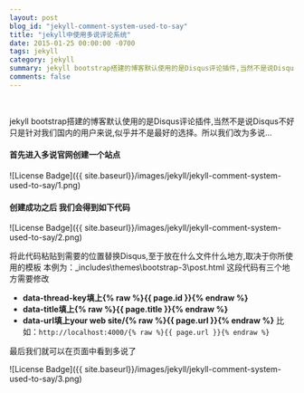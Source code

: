 ```yaml
---
layout: post
blog_id: "jekyll-comment-system-used-to-say"
title: "jekyll中使用多说评论系统"
date: 2015-01-25 00:00:00 -0700
tags: jekyll
category: jekyll
summary: jekyll bootstrap搭建的博客默认使用的是Disqus评论插件,当然不是说Disqus不好,只是针对我们国内的用户来说,似乎并不是最好的选择。所以我们改为多说...
comments: false
---
```

<br>

jekyll bootstrap搭建的博客默认使用的是Disqus评论插件,当然不是说Disqus不好
只是针对我们国内的用户来说,似乎并不是最好的选择。所以我们改为多说...

#### 首先进入多说官网创建一个站点

![License Badge]({{ site.baseurl}}/images/jekyll/jekyll-comment-system-used-to-say/1.png)

#### 创建成功之后 我们会得到如下代码

![License Badge]({{ site.baseurl}}/images/jekyll/jekyll-comment-system-used-to-say/2.png)

将此代码粘贴到需要的位置替换Disqus,至于放在什么文件什么地方,取决于你所使用的模板
本例为：_includes\themes\bootstrap-3\post.html
这段代码有三个地方需要修改

+ **data-thread-key填上{% raw %}{{ page.id }}{% endraw %}**
+ **data-title填上{% raw %}{{ page.title }}{% endraw %}**
+ **data-url填上your web site/{% raw %}{{ page.url }}{% endraw %}** 比如：`http://localhost:4000/{% raw %}{{ page.url }}{% endraw %}`

最后我们就可以在页面中看到多说了

![License Badge]({{ site.baseurl}}/images/jekyll/jekyll-comment-system-used-to-say/3.png)